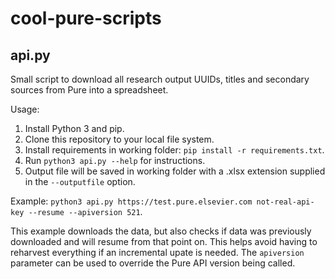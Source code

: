 # cool-pure-scripts

## api.py
Small script to download all research output UUIDs, titles and secondary sources from Pure into a spreadsheet. 

Usage: 

1. Install Python 3 and pip.
2. Clone this repository to your local file system.
3. Install requirements in working folder: `pip install -r requirements.txt`.
4. Run `python3 api.py --help` for instructions.
5. Output file will be saved in working folder with a .xlsx extension supplied in the `--outputfile` option.

Example:
`python3 api.py https://test.pure.elsevier.com not-real-api-key --resume --apiversion 521`.

This example downloads the data, but also checks if data was previously downloaded and will resume from that point on. This helps avoid having to reharvest everything if an incremental upate is needed. The `apiversion` parameter can be used to override the Pure API version being called.